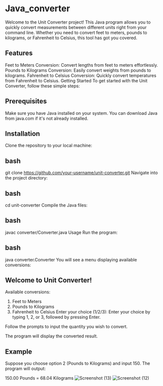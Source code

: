 # Java_converter

Welcome to the Unit Converter project! This Java program allows you to quickly convert measurements between different units right from your command line. Whether you need to convert feet to meters, pounds to kilograms, or Fahrenheit to Celsius, this tool has got you covered.

## Features
Feet to Meters Conversion: Convert lengths from feet to meters effortlessly.
Pounds to Kilograms Conversion: Easily convert weights from pounds to kilograms.
Fahrenheit to Celsius Conversion: Quickly convert temperatures from Fahrenheit to Celsius.
Getting Started
To get started with the Unit Converter, follow these simple steps:

## Prerequisites
Make sure you have Java installed on your system. You can download Java from java.com if it's not already installed.

## Installation
Clone the repository to your local machine:

## bash
git clone https://github.com/your-username/unit-converter.git
Navigate into the project directory:

## bash
cd unit-converter
Compile the Java files:

## bash
javac converter/Converter.java
Usage
Run the program:

## bash
java converter.Converter
You will see a menu displaying available conversions:

## Welcome to Unit Converter!
Available conversions:
1. Feet to Meters
2. Pounds to Kilograms
3. Fahrenheit to Celsius
Enter your choice (1/2/3):
Enter your choice by typing 1, 2, or 3, followed by pressing Enter.

Follow the prompts to input the quantity you wish to convert.

The program will display the converted result.

## Example
Suppose you choose option 2 (Pounds to Kilograms) and input 150. The program will output:

150.00 Pounds = 68.04 Kilograms
![Screenshot (13)](https://github.com/user-attachments/assets/50caa94a-cae2-4b97-a331-c8e62c5578b6)
![Screenshot (12)](https://github.com/user-attachments/assets/39bfafa4-0cde-4958-b916-a66e14cca00d)



